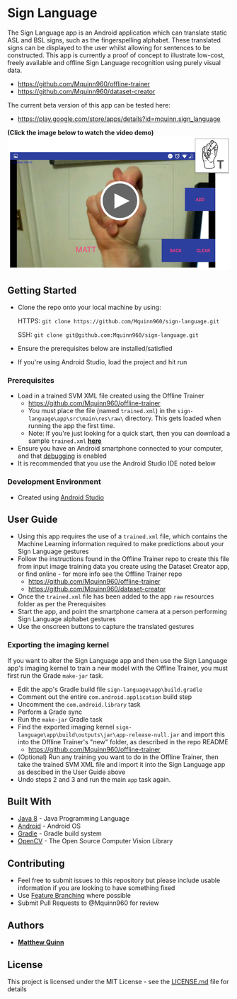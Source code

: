 # Sign Language
The Sign Language app is an Android application which can translate static ASL and BSL signs, such as the fingerspelling alphabet. These translated signs can be displayed to the user whilst allowing for sentences to be constructed. This app is currently a proof of concept to illustrate low-cost, freely available and offline Sign Language recognition using purely visual data.

* https://github.com/Mquinn960/offline-trainer
* https://github.com/Mquinn960/dataset-creator

The current beta version of this app can be tested here:
* https://play.google.com/store/apps/details?id=mquinn.sign_language

**(Click the image below to watch the video demo)**
[![Alt text](/Preview.png?raw=true "Preview")](https://youtu.be/8Ta_CMhd454)

## Getting Started

* Clone the repo onto your local machine by using:

    HTTPS: ```git clone https://github.com/Mquinn960/sign-language.git```
    
    SSH: ```git clone git@github.com:Mquinn960/sign-language.git```
   
* Ensure the prerequisites below are installed/satisfied
* If you're using Android Studio, load the project and hit run

### Prerequisites

* Load in a trained SVM XML file created using the Offline Trainer
  * https://github.com/Mquinn960/offline-trainer
  * You must place the file (named ```trained.xml```) in the  ```sign-language\app\src\main\res\raw\``` directory. This gets loaded when running the app the first time.
  * Note: If you're just looking for a quick start, then  you can download a sample ```trained.xml``` **[here](https://drive.google.com/open?id=12qacJUjiKk5l_TmHY-olxb72GG3Je7CI)**
* Ensure you have an Android smartphone connected to your computer, and that [debugging](https://developer.android.com/studio/debug/dev-options) is enabled
* It is recommended that you use the Android Studio IDE noted below

### Development Environment

* Created using [Android Studio](https://developer.android.com/studio)

## User Guide

* Using this app requires the use of a ```trained.xml``` file, which contains the Machine Learning information required to make predictions about your Sign Language gestures
* Follow the instructions found in the Offline Trainer repo to create this file from input image training data you create using the Dataset Creator app, or find online - for more info see the Offline Trainer repo
    * https://github.com/Mquinn960/offline-trainer
    * https://github.com/Mquinn960/dataset-creator
* Once the ```trained.xml``` file has been added to the app ```raw``` resources folder as per the Prerequisites
* Start the app, and point the smartphone camera at a person performing Sign Language alphabet gestures
* Use the onscreen buttons to capture the translated gestures

### Exporting the imaging kernel

If you want to alter the Sign Language app and then use the Sign Language app's imaging kernel to train a new model with the Offline Trainer, you must first run the Grade ```make-jar``` task.

* Edit the app's Gradle build file ```sign-language\app\build.gradle```
* Comment out the entire ```com.android.application``` build step
* Uncomment the ```com.android.library``` task
* Perform a Grade sync
* Run the ```make-jar``` Gradle task
* Find the exported imaging kernel ```sign-language\app\build\outputs\jar\app-release-null.jar``` and import this into the Offline Trainer's "new" folder, as described in the repo README
  * https://github.com/Mquinn960/offline-trainer
* (Optional) Run any training you want to do in the Offline Trainer, then take the trained SVM XML file and import it into the Sign Language app as descibed in the User Guide above
* Undo steps 2 and 3 and run the main ```app``` task again.

## Built With

* [Java 8](https://www.oracle.com/technetwork/java/javase/overview/java8-2100321.html) - Java Programming Language
* [Android](https://www.android.com/) - Android OS
* [Gradle](https://gradle.org/) - Gradle build system
* [OpenCV](https://opencv.org/) - The Open Source Computer Vision Library 

## Contributing

* Feel free to submit issues to this repository but please include usable information if you are looking to have something fixed
* Use [Feature Branching](https://www.atlassian.com/git/tutorials/comparing-workflows/feature-branch-workflow) where possible
* Submit Pull Requests to @Mquinn960 for review

## Authors

* **[Matthew Quinn](http://mquinn.co.uk)**

## License

This project is licensed under the MIT License - see the [LICENSE.md](LICENSE.md) file for details
